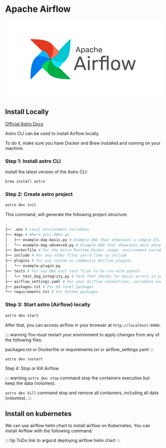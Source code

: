 # Apache Airflow

![Apache Airflow](airflow.png)

## Install Locally

[Official Astro Docs](https://docs.astronomer.io/astro/cli/overview)

Astro CLI can be used to install Airflow locally. 

To do it, make sure you have Docker and Brew installed and running on your machine.

### Step 1: Install astro CLI

Install the latest version of the Astro CLI:

```bash
brew install astro
```

### Step 2: Create astro project

```bash
astro dev init
```

This command, will generate the following project structure:

```bash
.
├── .env # Local environment variables
├── dags # Where your DAGs go
│   ├── example-dag-basic.py # Example DAG that showcases a simple ETL data pipeline
│   └── example-dag-advanced.py # Example DAG that showcases more advanced Airflow features, such as the TaskFlow API
├── Dockerfile # For the Astro Runtime Docker image, environment variables, and overrides
├── include # For any other files you'd like to include
├── plugins # For any custom or community Airflow plugins
│   └── example-plugin.py
├── tests # For any DAG unit test files to be run with pytest
│   └── test_dag_integrity.py # Test that checks for basic errors in your DAGs
├── airflow_settings.yaml # For your Airflow connections, variables and pools (local only)
├── packages.txt # For OS-level packages
└── requirements.txt # For Python packages
```

### Step 3: Start astro (Airflow) locally

```bash
astro dev start
```

After that, you can access airflow in your browser at `http://localhost:8080`.

::: warning
You must restart your environment to apply changes from any of the following files:

packages.txt or Dockerfile or requirements.txt or airflow_settings.yaml
:::

```bash
astro dev restart
```

Step 4: Stop or Kill Airflow

::: warning
`astro dev stop` command stop the containers execution but keep the data (volumes).

`astro dev kill` command stop and remove all containers, including all data (volumes).
:::

## Install on kubernetes

We can use airflow helm chart to install airflow on Kubernetes. You can install Airflow with the following command:

::: tip ToDo
link to argocd deploying airflow helm chart
:::
